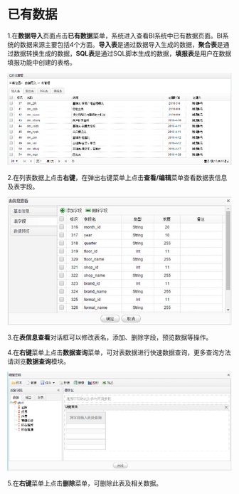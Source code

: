 # 已有数据

1.在**数据导入**页面点击**已有数据**菜单，系统进入查看BI系统中已有数据页面。BI系统的数据来源主要包括4个方面。**导入表**是通过数据导入生成的数据，**聚合表**是通过数据转换生成的数据，**SQL表**是通过SQL脚本生成的数据，**填报表**是用户在数据填报功能中创建的表格。

![](/assets/import601.png)

2.在列表数据上点击**右键**，在弹出右键菜单上点击**查看/编辑**菜单查看数据表信息及表字段。

![表信息](QQ图片20161207144455.jpg)

3.在**表信息查看**对话框可以修改表名，添加、删除字段，预览数据等操作。

4.在**右键**菜单上点击**数据查询**菜单，可对表数据进行快速数据查询，更多查询方法请浏览**数据查询**模块。

![明细查询](QQ图片20161207145203.png)

5.在**右键**菜单上点击**删除**菜单，可删除此表及相关数据。

